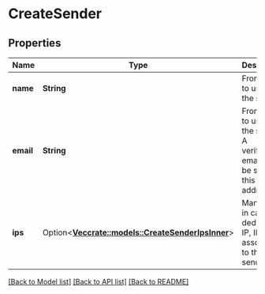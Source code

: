 # CreateSender

## Properties

Name | Type | Description | Notes
------------ | ------------- | ------------- | -------------
**name** | **String** | From Name to use for the sender | 
**email** | **String** | From email to use for the sender. A verification email will be sent to this address. | 
**ips** | Option<[**Vec<crate::models::CreateSenderIpsInner>**](createSender_ips_inner.md)> | Mandatory in case of dedicated IP, IPs to associate to the sender | [optional]

[[Back to Model list]](../README.md#documentation-for-models) [[Back to API list]](../README.md#documentation-for-api-endpoints) [[Back to README]](../README.md)


